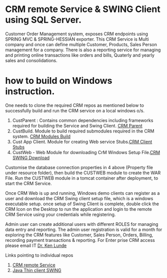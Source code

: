# CRM remote Service & SWING Client using SQL Server.

Customer Order Management system, exposes CRM endpoints using SPRING MVC & SPRING-HESSIAN exporter.
This CRM Service is Multi company and once can define multiple Customer, Products, Sales Person management for a company. There is also a  reporting service for managing and printing online transactions like orders and bills, Quaterly and yearly sales and consolidations.

# how to build on Windows instruction.
One needs to clone the required CRM repos as mentioned below to successfully build and run the CRM service on a local windows o/s.

1. CustParent : Contains common dependencies including frameworks required for building the Service and Swing Client. [CRM Parent](https://github.com/ISingh2015/CustParent) 
2. CustBuild. Module to build required submodules required in the CRM system. [CRM Modules Build](https://github.com/ISingh2015/CustBuild) 
3. Cust App Client.  Module for creating Web service Stubs.[CRM Client Stubs](https://github.com/ISingh2015/CustAppClient) 
4. CustWeb - Web Module for downloading CrM Windows Setup File.[CRM SWING Download](https://github.com/ISingh2015/CustWeb) 

Customise the database connection properties in 4 above (Property file under resource folder), then build the CUSTWEB module to create the WAR File.
Run the CUSTWEB module in a tomcat container after deployment, to start the CRM Service.

Once CRM Web is up and running, Windows demo clients can register as a user and download the CRM Swing client setup file, which is a windows executable setup. once setup of Swing Client is complete, double click the CRM Icon on the Desktop to run the application and login to the remote CRM Service using your credentials while registering. 

Admin user can create additional users with different ROLES for managing data entry and reporting. The admin user registration is valid for a month for exploring the CRM features like Customer, Sales Person, Orders, Billing, recording payment transactions & reporting. For Enter prise CRM access please email IT [Dr. Ken Lunde](mailto:lunde@adobe.com?subject=[GitHub]%20Source%20Han%20Sans)

Links pointing to individual repos 
1. [CRM remote Service](https://github.com/ISingh2015/CustRenoteService) 
2. [Java Thin client SWING](https://github.com/ISingh2015/CustLoginManager)

